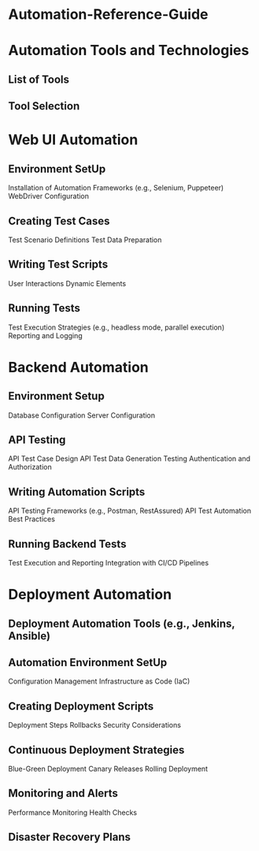 # Automation-Reference-Guide

# Automation Tools and Technologies
## List of Tools
## Tool Selection

# Web UI Automation

## Environment SetUp
  Installation of Automation Frameworks (e.g., Selenium, Puppeteer)
  WebDriver Configuration
## Creating Test Cases
  Test Scenario Definitions
  Test Data Preparation
## Writing Test Scripts
  User Interactions
  Dynamic Elements
## Running Tests
  Test Execution Strategies (e.g., headless mode, parallel execution)
  Reporting and Logging

# Backend Automation

## Environment Setup
  Database Configuration
  Server Configuration
## API Testing
  API Test Case Design
  API Test Data Generation
  Testing Authentication and Authorization
## Writing Automation Scripts
  API Testing Frameworks (e.g., Postman, RestAssured)
  API Test Automation Best Practices
## Running Backend Tests
  Test Execution and Reporting
  Integration with CI/CD Pipelines

# Deployment Automation

## Deployment Automation Tools (e.g., Jenkins, Ansible)

## Automation Environment SetUp
  Configuration Management
  Infrastructure as Code (IaC)
## Creating Deployment Scripts
  Deployment Steps
  Rollbacks
  Security Considerations
## Continuous Deployment Strategies
  Blue-Green Deployment
  Canary Releases
  Rolling Deployment
## Monitoring and Alerts
  Performance Monitoring
  Health Checks
## Disaster Recovery Plans
